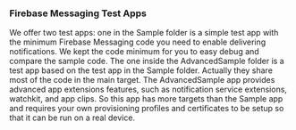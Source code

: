 ### Firebase Messaging Test Apps

We offer two test apps: one in the Sample folder is a simple test app with the minimum Firebase Messaging code you need to enable delivering notifications. We kept the code minimum for you to easy debug and compare the sample code. The one inside the AdvancedSample folder is a test app based on the test app in the Sample folder. Actually they share most of the code in the main target. The AdvancedSample app provides advanced app extensions features, such as notification service extensions, watchkit, and app clips. So this app has more targets than the Sample app and requires your own provisioning profiles and certificates to be setup so that it can be run on a real device.

